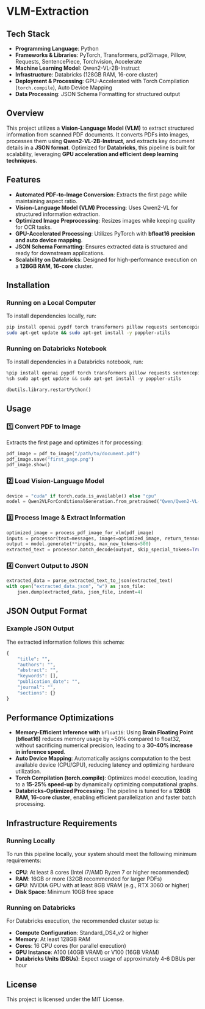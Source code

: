 # VLM-Extraction

## Tech Stack

- **Programming Language**: Python
- **Frameworks & Libraries**: PyTorch, Transformers, pdf2image, Pillow, Requests, SentencePiece, Torchvision, Accelerate
- **Machine Learning Model**: Qwen2-VL-2B-Instruct
- **Infrastructure**: Databricks (128GB RAM, 16-core cluster)
- **Deployment & Processing**: GPU-Accelerated with Torch Compilation (`torch.compile`), Auto Device Mapping
- **Data Processing**: JSON Schema Formatting for structured output

## Overview

This project utilizes a **Vision-Language Model (VLM)** to extract structured information from scanned PDF documents. It converts PDFs into images, processes them using **Qwen2-VL-2B-Instruct**, and extracts key document details in a **JSON format**. Optimized for **Databricks**, this pipeline is built for scalability, leveraging **GPU acceleration and efficient deep learning techniques**.

## Features

- **Automated PDF-to-Image Conversion**: Extracts the first page while maintaining aspect ratio.
- **Vision-Language Model (VLM) Processing**: Uses Qwen2-VL for structured information extraction.
- **Optimized Image Preprocessing**: Resizes images while keeping quality for OCR tasks.
- **GPU-Accelerated Processing**: Utilizes PyTorch with **bfloat16 precision and auto device mapping**.
- **JSON Schema Formatting**: Ensures extracted data is structured and ready for downstream applications.
- **Scalability on Databricks**: Designed for high-performance execution on a **128GB RAM, 16-core** cluster.

## Installation

### Running on a Local Computer
To install dependencies locally, run:
```sh
pip install openai pypdf torch transformers pillow requests sentencepiece torchvision accelerate pdf2image
sudo apt-get update && sudo apt-get install -y poppler-utils
```
### Running on Databricks Notebook
To install dependencies in a Databricks notebook, run:
```python
%pip install openai pypdf torch transformers pillow requests sentencepiece torchvision accelerate pdf2image
%sh sudo apt-get update && sudo apt-get install -y poppler-utils

dbutils.library.restartPython()
```
## Usage
### 1️⃣ Convert PDF to Image
Extracts the first page and optimizes it for processing:
```python
pdf_image = pdf_to_image("/path/to/document.pdf")
pdf_image.save("first_page.png")
pdf_image.show()
```
### 2️⃣ Load Vision-Language Model
```python
device = "cuda" if torch.cuda.is_available() else "cpu"
model = Qwen2VLForConditionalGeneration.from_pretrained("Qwen/Qwen2-VL-2B-Instruct", torch_dtype=torch.bfloat16, device_map="auto").to(device)
```
### 3️⃣ Process Image & Extract Information
```python
optimized_image = process_pdf_image_for_vlm(pdf_image)
inputs = processor(text=messages, images=optimized_image, return_tensors="pt").to(device)
output = model.generate(**inputs, max_new_tokens=500)
extracted_text = processor.batch_decode(output, skip_special_tokens=True)[0]
```
### 4️⃣ Convert Output to JSON
```python
extracted_data = parse_extracted_text_to_json(extracted_text)
with open("extracted_data.json", "w") as json_file:
    json.dump(extracted_data, json_file, indent=4)
```
## JSON Output Format

### Example JSON Output
The extracted information follows this schema:
```python
{
    "title": "",
    "authors": "",
    "abstract": "",
    "keywords": [],
    "publication_date": "",
    "journal": "",
    "sections": {}
}
```
## Performance Optimizations
- **Memory-Efficient Inference with** `bfloat16`: Using **Brain Floating Point (bfloat16)** reduces memory usage by ~50% compared to float32, without sacrificing numerical precision, leading to a **30-40% increase in inference speed**.
- **Auto Device Mapping**: Automatically assigns computation to the best available device (CPU/GPU), reducing latency and optimizing hardware utilization.
- **Torch Compilation (torch.compile)**: Optimizes model execution, leading to a **15-25% speed-up** by dynamically optimizing computational graphs.
- **Databricks-Optimized Processing**: The pipeline is tuned for a **128GB RAM, 16-core cluster**, enabling efficient parallelization and faster batch processing.

## Infrastructure Requirements
### Running Locally
To run this pipeline locally, your system should meet the following minimum requirements:

- **CPU**: At least 8 cores (Intel i7/AMD Ryzen 7 or higher recommended)
- **RAM**: 16GB or more (32GB recommended for larger PDFs)
- **GPU**: NVIDIA GPU with at least 8GB VRAM (e.g., RTX 3060 or higher)
- **Disk Space**: Minimum 10GB free space

### Running on Databricks
For Databricks execution, the recommended cluster setup is:

- **Compute Configuration**: Standard_DS4_v2 or higher
- **Memory**: At least 128GB RAM
- **Cores**: 16 CPU cores (for parallel execution)
- **GPU Instance**: A100 (40GB VRAM) or V100 (16GB VRAM)
- **Databricks Units (DBUs)**: Expect usage of approximately 4-6 DBUs per hour

## License

This project is licensed under the MIT License.
